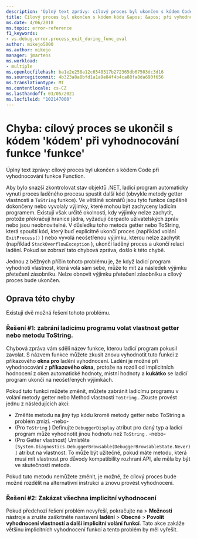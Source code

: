 ```yaml
---
description: 'Úplný text zprávy: cílový proces byl ukončen s kódem Code při vyhodnocování funkce Function.'
title: Cílový proces byl ukončen s kódem kódu &apos; &apos; při vyhodnocování funkce Function &apos; &apos; | Microsoft Docs
ms.date: 4/06/2018
ms.topic: error-reference
f1_keywords:
- vs.debug.error.process_exit_during_func_eval
author: mikejo5000
ms.author: mikejo
manager: jmartens
ms.workload:
- multiple
ms.openlocfilehash: ba1e2e258a12c6548317b272365db67503dc3d16
ms.sourcegitcommit: 4b323a8a8bfd1a1a9e84f4b4ca88fa8da690f656
ms.translationtype: MT
ms.contentlocale: cs-CZ
ms.lasthandoff: 03/05/2021
ms.locfileid: "102147000"
---
```

# <a name="error-the-target-process-exited-with-code-39code39-while-evaluating-the-function-39function39"></a>Chyba: cílový proces se ukončil s kódem &#39;kódem&#39; při vyhodnocování funkce &#39;funkce&#39;

Úplný text zprávy: cílový proces byl ukončen s kódem Code při vyhodnocování funkce Function.

Aby bylo snazší zkontrolovat stav objektů .NET, ladicí program automaticky vynutí proces laděného procesu spustit další kód (obvykle metody getter vlastnosti a `ToString` funkce). Ve většině scénářů jsou tyto funkce úspěšně dokončeny nebo vyvolaly výjimky, které mohou být zachyceny ladicím programem. Existují však určité okolnosti, kdy výjimky nelze zachytit, protože překračují hranice jádra, vyžadují čerpadlo uživatelských zpráv nebo jsou neobnovitelné. V důsledku toho metoda getter nebo ToString, která spouští kód, který buď explicitně ukončí proces (například volání `ExitProcess()` ) nebo vyvolá neošetřenou výjimku, kterou nelze zachytit (například `StackOverflowException` ), ukončí laděný proces a ukončí relaci ladění. Pokud se zobrazí tato chybová zpráva, došlo k této chybě.

Jednou z běžných příčin tohoto problému je, že když ladicí program vyhodnotí vlastnost, která volá sám sebe, může to mít za následek výjimku přetečení zásobníku. Nelze obnovit výjimku přetečení zásobníku a cílový proces bude ukončen.

## <a name="to-correct-this-error"></a>Oprava této chyby

Existují dvě možná řešení tohoto problému.

### <a name="solution-1-prevent-the-debugger-from-calling-the-getter-property-or-tostring-method"></a>Řešení #1: zabrání ladicímu programu volat vlastnost getter nebo metodu ToString. 

Chybová zpráva vám sdělí název funkce, kterou ladicí program pokusil zavolat. S názvem funkce můžete zkusit znovu vyhodnotit tuto funkci z příkazového **okna pro** ladění vyhodnocení. Ladění je možné při vyhodnocování z **příkazového okna,** protože na rozdíl od implicitních hodnocení z oken automatické hodnoty, místní hodnoty a **kukátko** se ladicí program ukončí na neošetřených výjimkách.

Pokud tuto funkci můžete změnit, můžete zabránit ladicímu programu v volání metody getter nebo Method vlastnosti `ToString` . Zkuste provést jednu z následujících akcí:

* Změňte metodu na jiný typ kódu kromě metody getter nebo ToString a problém zmizí.
    -nebo-
* (Pro `ToString` ) Definujte `DebuggerDisplay` atribut pro daný typ a ladicí program může vyhodnotit jinou hodnotu než `ToString` .
    -nebo-
* (Pro Getter vlastnost) Umístěte `[System.Diagnostics.DebuggerBrowsable(DebuggerBrowsableState.Never)]` atribut na vlastnost. To může být užitečné, pokud máte metodu, která musí mít vlastnost pro důvody kompatibility rozhraní API, ale měla by být ve skutečnosti metoda.

Pokud tuto metodu nemůžete změnit, je možné, že cílový proces bude možné rozdělit na alternativní instrukci a znovu provést vyhodnocení.

### <a name="solution-2-disable-all-implicit-evaluation"></a>Řešení #2: Zakázat všechna implicitní vyhodnocení

Pokud předchozí řešení problém nevyřeší, pokračujte na   >  **Možnosti** nástroje a zrušte zaškrtněte nastavení **ladění**  >  **Obecné**  >  **Povolit vyhodnocení vlastností a další implicitní volání funkcí**. Tato akce zakáže většinu implicitních vyhodnocení funkcí a tento problém by měl vyřešit.
